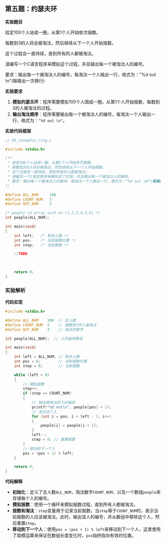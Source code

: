 ## 第五题：约瑟夫环

**实验题目**

给定100个人站成一圈，从第1个人开始依次报数。

每数到3的人将会被淘汰，然后继续从下一个人开始报数。

这个过程会一直持续，直到所有的人都被淘汰。

请编写一个C语言程序来模拟这个过程，并且输出每一个被淘汰人的编号。

要求：输出每一个被淘汰人的编号，每淘汰一个人输出一行，格式为："%d out \n"(每输出一次换行)

**实验要求**

1. **模拟约瑟夫环**：程序需要模拟100个人围成一圈，从第1个人开始报数，每数到3的人被淘汰的过程。
2. **输出淘汰顺序**：程序需要输出每一个被淘汰人的编号，每淘汰一个人输出一行，格式为：`"%d out \n"`。

**实验代码框架**

```c
// 05_josephus_ring.c

#include <stdio.h>

/**
 * 给定100个人站成一圈，从第1个人开始依次报数。
 * 每数到3的人将会被淘汰，然后继续从下一个人开始报数。
 * 这个过程会一直持续，直到所有的人都被淘汰。
 * 请编写一个C语言程序来模拟这个过程，并且输出每一个被淘汰人的编号。
 * 要求：输出每一个被淘汰人的编号，每淘汰一个人输出一行，格式为："%d out \n"(每输出一次换行)
*/

#define ALL_NUM    	100 
#define COUNT_NUM	3
#define OUT_NUM		3

/* people id array such as (1,2,3,4,5,6) */
int people[ALL_NUM];

int main(void)
{
	int left;	/* 剩余人数 */
	int pos;	/* 当前报数位置 */
	int step;	/* 当前报数 */

	//TODO
	
	

	return 0;
}
```

### 实验解析

**代码实现**

```c
#include <stdio.h>

#define ALL_NUM    100  // 总人数
#define COUNT_NUM  3    // 报数到3的人被淘汰
#define OUT_NUM    3    // 淘汰的数字

int people[ALL_NUM];  // 人员编号数组

int main(void)
{
    int left = ALL_NUM; // 剩余人数
    int pos = 0;        // 当前报数位置
    int step = 0;       // 当前报数

    while (left > 0)
    {
        // 模拟报数
        step++;
        if (step == COUNT_NUM)
        {
            // 输出被淘汰的人的编号
            printf("%d out\n", people[pos] + 1);
            // 淘汰这个人
            for (int i = pos; i < left - 1; i++)
            {
                people[i] = people[i + 1];
            }
            left--;
            step = 0; // 重置报数
        }
        // 移动到下一个人
        pos = (pos + 1) % left;
    }

    return 0;
}
```

**代码解释**

- **初始化**：定义了总人数`ALL_NUM`，淘汰数字`COUNT_NUM`，以及一个数组`people`来存储每个人的编号。
- **模拟报数**：使用一个循环来模拟报数过程，直到所有人都被淘汰。
- **报数和淘汰**：`step`变量用于记录当前报数，当`step`等于`COUNT_NUM`时，表示当前报数的人应该被淘汰。此时，输出该人的编号，并从数组中移除这个人，然后重置`step`。
- **移动到下一个人**：使用`pos = (pos + 1) % left`来移动到下一个人，这里使用了取模运算来保证在数组长度变化时，`pos`始终指向有效的位置。
